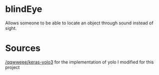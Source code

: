 # blindEye
Allows someone to  be able to locate an object through sound instead of sight.



# Sources
[/qqwweee/keras-yolo3](https://github.com/qqwweee/keras-yolo3) for the implementation of yolo I modified for this project
